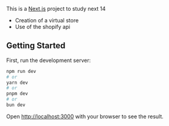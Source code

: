 This is a [Next.js](https://nextjs.org/) project to study next 14
- Creation of a virtual store
- Use of the shopify api

## Getting Started

First, run the development server:

```bash
npm run dev
# or
yarn dev
# or
pnpm dev
# or
bun dev
```

Open [http://localhost:3000](http://localhost:3000) with your browser to see the result.

